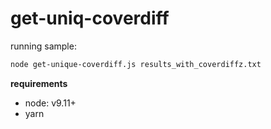 # get-uniq-coverdiff

running sample:
```bash
node get-unique-coverdiff.js results_with_coverdiffz.txt
```

**requirements**
- node: v9.11+
- yarn
